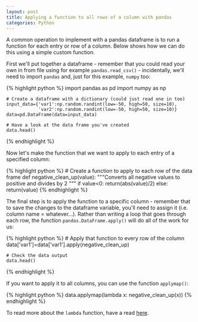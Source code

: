 ```yaml
---
layout: post
title: Applying a function to all rows of a column with pandas
categories: Python
---
```


A common operation to implement with a pandas dataframe is to run a function for each entry or row of a column.
Below shows how we can do this using a simple custom function.

First we'll put together a dataframe - remember that you could read your own in from file using for example `pandas.read_csv()` - incidentally, we'll need to import `pandas` and, just for this example, `numpy` too:

{% highlight python %}
	import pandas as pd
	import numpy as np

	# Create a dataframe with a dictionary (could just read one in too)
	input_data={'var1':np.random.randint(low=-50, high=50, size=10),
				'var2':np.random.randint(low=-50, high=50, size=10)}
	data=pd.DataFrame(data=input_data)

	# Have a look at the data frame you've created
	data.head()
{% endhighlight %}

Now let's make the function that we want to apply to each entry of a specified column:

{% highlight python %}
	# Create a function to apply to each row of the data frame
	def negative_clean_up(value):
		"""Converts all negative values to positive and divides by 2
		"""
		if value<0:
			return(abs(value)/2)
		else:
			return(value)
{% endhighlight %}

The final step is to apply the function to a specific column - remember that to save the changes to the dataframe variable, you'll need to assign it (i.e. column name = whatever...). Rather than writing a loop that goes through each row, the function `pandas.DataFrame.apply()` will do all of the work for us:

{% highlight python %}
	# Apply that function to every row of the column
	data['var1']=data['var1'].apply(negative_clean_up)

	# Check the data output
	data.head()
{% endhighlight %}

If you want to apply it to all columns, you can use the function `applymap()`:

{% highlight python %}
	data.applymap(lambda x: negative_clean_up(x))
{% endhighlight %}

To read more about the `lambda` function, have a read [here](https://www.w3schools.com/python/python_lambda.asp).










